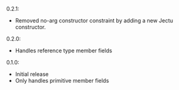 0.2.1:
  * Removed no-arg constructor constraint by adding a new Jectu constructor.

0.2.0:
  * Handles reference type member fields

0.1.0:
  * Initial release
  * Only handles primitive member fields